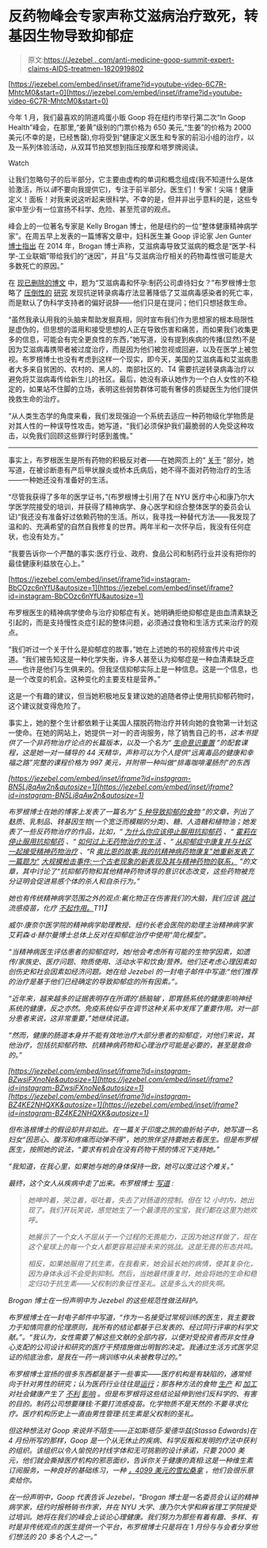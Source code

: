 # 反药物峰会专家声称艾滋病治疗致死，转基因生物导致抑郁症

> 原文:[https://Jezebel . com/anti-medicine-goop-summit-expert-claims-AIDS-treatmen-1820919802](https://jezebel.com/anti-medication-goop-summit-expert-claims-aids-treatmen-1820919802)

 [https://jezebel.com/embed/inset/iframe?id=youtube-video-6C7R-MhtcM0&start=0](https://jezebel.com/embed/inset/iframe?id=youtube-video-6C7R-MhtcM0&start=0) 

今年 1 月，我们最喜欢的阴道鸡蛋小贩 Goop 将在纽约市举行第二次“In Goop Health”峰会，在那里,“姜黄”级别的门票价格为 650 美元,“生姜”的价格为 2000 美元(不幸的是，已经售罄),你将受到“健康定义医生和专家的前沿小组的治疗，以及一系列体验活动，从双耳节拍冥想到指压按摩和塔罗牌阅读。

Watch

让我们忽略句子的后半部分，它主要由虚构的单词和概念组成(我不知道什么是体验激活，所以*请*不要向我提供它)，专注于前半部分。医生们！专家！尖端！健康定义！面板！对我来说这听起来很科学。不幸的是，但并非出乎意料的是，这些专家中至少有一位宣扬不科学、危险、甚至荒谬的观点。

峰会上的一位著名专家是 Kelly Brogan 博士，他是纽约的一位“整体健康精神病学家”。在周五早上发表的一篇博客文章中，妇科医生兼 Goop 评论家 Jen Gunter [博士指出](https://drjengunter.wordpress.com/2017/12/01/gwyneth-paltrow-to-feature-doctor-who-thinks-aids-is-a-big-pharma-scam-at-in-goop-health/) 在 2014 年，Brogan 博士声称，艾滋病毒导致艾滋病的概念是“医学-科学-工业联姻”带给我们的“迷因”，并且“与艾滋病治疗相关的药物毒性很可能是大多数死亡的原因。”

在 [现已删除的博文](https://web.archive.org/web/20150112121030/http://kellybroganmd.com/snippet/hiv-pregnancy-pharma-abusing-women) 中，题为“艾滋病毒和怀孕:制药公司虐待妇女？”布罗根博士忽略了 [压倒性的](https://www.ncbi.nlm.nih.gov/pmc/articles/PMC2920287/) [研究](http://www.nejm.org/doi/full/10.1056/NEJMoa0807252) 发现抗逆转录病毒疗法显著降低了艾滋病毒感染者的死亡率，而是默认了伪科学支持者的偏好说辞——他们只是在提问；他们只想拯救生命。

“虽然我承认用我的头脑来帮助发掘真相，同时宣布我们作为思想家的根本局限性是虚伪的，但思想的滥用和接受思想的人正在导致伤害和痛苦，而如果我们收集更多的信息，可能会有完全更良性的东西，”她写道，没有提到疾病的传播(显然)不是因为艾滋病毒携带者被过度治疗，而是因为他们被忽视或回避，以及在医学上被忽视。布罗根博士也没有考虑到这样一个现实，即今天，美国的艾滋病毒和艾滋病患者大多来自贫困的、农村的、黑人的、南部社区的、T4 需要抗逆转录病毒治疗以避免将艾滋病毒传给新生儿的社区。最后，她没有承认她作为一个白人女性的不稳定的，如果站不住脚的立场，表明这些弱势群体可能有奢侈的质疑医生为他们提供挽救生命的治疗。

“从人类生态学的角度来看，我们发现强迫一个系统去适应一种药物级化学物质是对其人性的一种误导性攻击。她写道，“我们必须保护我们最脆弱的人免受这种攻击，以免我们回顾这些罪行时感到羞愧。”

* * *

事实上，布罗根医生是所有药物的积极反对者——在她网页上的“ [关于](http://kellybroganmd.com/about/) ”部分，她写道，在被诊断患有产后甲状腺炎或桥本氏病后，她不得不面对药物治疗的生活——一种她还没有准备好的生活。

“尽管我获得了多年的医学证书，”(布罗根博士引用了在 NYU 医疗中心和康乃尔大学医学院接受的培训，并获得了精神病学、身心医学和综合整体医学的委员会认证)“我还没有准备好过依赖药物的生活。所以，我寻找一种替代方法——我发现了温和的、充满希望的自然自我修复的世界。两年半和一次怀孕后，我没有任何症状，也没有处方。”

“我要告诉你一个严酷的事实:医疗行业、政府、食品公司和制药行业并没有把你的最佳健康利益放在心上。”

 [https://jezebel.com/embed/inset/iframe?id=instagram-BbCOzc6nYfU&autosize=1](https://jezebel.com/embed/inset/iframe?id=instagram-BbCOzc6nYfU&autosize=1) 

布罗根医生的精神病学使命与治疗抑郁症有关。她明确拒绝抑郁症是由血清素缺乏引起的，而是支持慢性炎症引起的整体问题，必须通过食物和生活方式来治疗的观点。

“我们听过一个关于什么是抑郁症的故事，”她在上述她的书的视频宣传片中说道。“我们被告知这是一种化学失衡，许多人甚至认为抑郁症是一种血清素缺乏症——也许是他们与生俱来的。但我坚信抑郁实际上是一种信息。这是一个信息，也是一个改变的机会。这种变化的主要支柱是营养。”

这是一个有趣的建议，但当她积极地反复建议她的追随者停止使用抗抑郁药物时，这个建议就变得危险了。

事实上，她的整个生计都依赖于让美国人摆脱药物治疗并转向她的食物第一计划这一使命。在她的网站上，她提供一对一的咨询服务，除了销售自己的书[](http://kellybroganmd.com/amindofyourown/)*，这本书提供了一个非药物治疗论点的长篇版本，以及一个名为“ [生命意识重置](http://kellybroganmd.com/vitalmindreset/) ”的配套课程，这是她一对一辅导的 44 天精华，声称可以为个人提供“远离毒品的健康和幸福之路”完整的课程价格为 997 美元，并附带一种叫做“排毒咖啡灌肠剂”的东西* 

 *[https://jezebel.com/embed/inset/iframe?id=instagram-BN5Lj8qAw2n&autosize=1](https://jezebel.com/embed/inset/iframe?id=instagram-BN5Lj8qAw2n&autosize=1)* 

*布罗根博士在她的博客上发表了一篇名为“ [5 种导致抑郁的食物](http://kellybroganmd.com/5-foods-that-can-cause-depression/) ”的文章，列出了麸质、乳制品、转基因生物(一个宽泛而模糊的分类)、糖、人造糖和植物油；她发表了一些反药物治疗的作品，比如，“ [为什么你应该停止服用抗抑郁药](https://nypost.com/2016/04/05/are-antidepressants-making-women-sicker/) 、“ [霍莉在停止服用抗抑郁药](http://kellybroganmd.com/vital-mind-stories-holly/) 、“ [如何过上无药物治疗的生活](http://kellybroganmd.com/how-to-live-a-medication-free-life/) 、“ [从抑郁症中康复并与社区一起接受精神药物治疗](http://kellybroganmd.com/healing-from-depression-and-psychiatric-medication-with-community/) 、“R [奥比恩的故事:我的抗精神病药物康复”她重新发表了一篇题为“](http://kellybroganmd.com/guest-post-recovery-by-robin/) [大规模枪击事件:一个古老现象的新表现及其与精神药物的联系，](http://kellybroganmd.com/mass-shootings-the-new-manifestation-of-an-ancient-phenomenon-and-their-link-to-psychiatric-drugs/) ”的文章，其中讨论了“抗抑郁药物和其他精神药物诱导的意识状态改变，这些药物被充分证明会促进易感个体的杀人和自杀行为。”*

*她也有传统精神病学范围之外的观点:氟化物正在伤害我们的大脑，我们应该 [跳过](https://www.instagram.com/p/BbCOzc6nYfU/) 流感疫苗，化疗 [不起作用。](https://twitter.com/search?q=%40kellybroganmd%20chemotherapy&src=typd)T11】*

*威尔·康奈尔医学院的精神病学助理教授、纽约长老会医院的助理主治精神病学家艾莉森·d·赫尔曼博士总体上反对在抑郁症治疗中使用“简化模型”。*

*“当精神病医生评估患者的抑郁症时，她/他会考虑所有可能的生物学因素，如遗传/家族史、医疗问题、物质使用、活动水平和饮食/营养。他们还考虑心理因素如创伤史和社会因素如经济问题。她在给 Jezebel 的一封电子邮件中写道:“他们推荐的治疗是基于他们已经确定的导致抑郁症的所有因素。”。*

*“近年来，越来越多的证据表明存在所谓的‘肠脑轴’，即胃肠系统的健康影响神经系统的健康，反之亦然。免疫系统似乎在调节这种关系中发挥了重要作用。对一部分患者来说，这非常重要，”她继续说道。* 

*“然而，健康的肠道本身并不能有效地治疗大部分患者的抑郁症，对他们来说，其他治疗，包括抗抑郁药物、抗精神病药物和心理治疗可能是必要的，甚至是救命的。”*

 *[https://jezebel.com/embed/inset/iframe?id=instagram-BZwsiFXnoNe&autosize=1](https://jezebel.com/embed/inset/iframe?id=instagram-BZwsiFXnoNe&autosize=1)*  *[https://jezebel.com/embed/inset/iframe?id=instagram-BZ4KE2NHQXK&autosize=1](https://jezebel.com/embed/inset/iframe?id=instagram-BZ4KE2NHQXK&autosize=1)* 

*但布洛根博士的假设却并非如此。在一篇关于印度之旅的曲折帖子中，她写道一名妇女“因恶心、腹泻和疼痛而动弹不得”，她的旅伴坚持要她去看医生。但是布罗根医生，按照她的说法，“要求有机会在没有药物干预的情况下支持她。”*

*“我知道，在我心里，如果她与她的身体保持一致，她可以度过这个难关。”*

*最终，这个女人从疾病中走了出来。布罗根博士 [写道](http://kellybroganmd.com/spirituality-and-mental-illness/) :*

> *她呻吟着，哭泣着，呕吐着，失去了对肠道的控制。但在 12 小时内，她出现了。我们开玩笑说，感觉她生了一个最漂亮的宝宝，我们都在这里为她欢呼。*
> 
> *她展示了一个女人不屈从于一个过程的无畏能力，正因为她这样做了，现在这个星球上的每一个女人都更容易迎接未来的挑战。这是无畏的形态共鸣。*
> 
> *相反，如果她服用了抗生素，在我看来，她会延长她的病情，使其复杂化，因为身体永远不会受到抑制。然后，当她最终康复时，她会将她的生命和稳定归功于抗生素——父权制的象征性圣礼。这是多么大的损失啊。*

*Brogan 博士在一份声明中为 Jezebel 的这些规范性做法辩护。*

*布罗根博士在一封电子邮件中写道，“作为一名接受过常规训练的医生，我主要致力于知情同意的伦理原则，我所有的结论都基于已发表的、经过同行评审的科学文献。”。“我认为，女性需要了解这些文献的全部内容，以便对受投资者而非女性身心支配的公司设计和研究的医疗干预措施做出明智的决定。我通过生活方式医学见证的彻底治愈，是我在一药一病训练中从未被教导过的。”*

*布罗根博士宣扬的很多东西都是基于一些事实——医疗机构是有缺陷的，通常倾向于针对男性的研究；认为医药行业往往是[运行](https://www.newyorker.com/magazine/2017/10/30/the-family-that-built-an-empire-of-pain)；那各种方法的食物 [生产](https://www.jhsph.edu/research/centers-and-institutes/johns-hopkins-center-for-a-livable-future/projects/IFAP/) 和 [加工](https://www.nytimes.com/2017/05/21/opinion/who-factory-farming-meat-industry-.html?_r=0) 对社会健康产生了 [不利](https://well.blogs.nytimes.com/2016/07/19/how-the-government-supports-your-junk-food-habit/) [影响](https://www.nytimes.com/2017/10/04/business/monsanto-roundup-europe.html) 。但是布罗根将这些结论延伸到他们反科学的、有害的目的。制药公司想要赚钱:不要打流感疫苗。化学物质不是天然的:不要寻求化疗。医疗机构历史上一直由男性管理:抗生素是父权制的圣礼。*

*但这种想法对 Goop 来说并不陌生——正如斯塔莎·爱德华兹(Stassa Edwards)在 4 月份所写的那样，Goop 是一个从无休止的疾病、科学反叛和发明的疗法中获利的组织。该组织以令人愉悦的衬线字体和无可挑剔的设计承诺，只要 2000 美元，他们就会撕掉医疗机构的邪恶面纱，告诉你关于健康的真相:这是一种维生素订阅服务，一种良好的基础练习，一种 [，4099 美元的雪松桑拿](https://shop.goop.com/shop/products/clearlight-premier-cedar-2-person-sauna?taxon_id=1493) ，他们会很乐意卖给你。*

*在一份声明中，Goop 代表告诉 Jezebel，“Brogan 博士是一名委员会认证的精神病学家，纽约时报畅销书作家，并在 NYU 大学、康乃尔大学和麻省理工学院接受过培训。她将在我们的峰会上谈论心理健康。我们努力为那些有着有趣、多样、有时是非传统观点的医生提供一个平台，布罗根博士只是将在 1 月份与与会者分享他们想法的 20 多名个人之一。”*